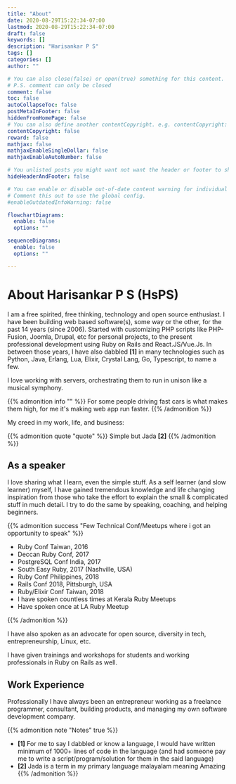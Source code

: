 ```yaml
---
title: "About"
date: 2020-08-29T15:22:34-07:00
lastmod: 2020-08-29T15:22:34-07:00
draft: false
keywords: []
description: "Harisankar P S"
tags: []
categories: []
author: ""

# You can also close(false) or open(true) something for this content.
# P.S. comment can only be closed
comment: false
toc: false
autoCollapseToc: false
postMetaInFooter: false
hiddenFromHomePage: false
# You can also define another contentCopyright. e.g. contentCopyright: "This is another copyright."
contentCopyright: false
reward: false
mathjax: false
mathjaxEnableSingleDollar: false
mathjaxEnableAutoNumber: false

# You unlisted posts you might want not want the header or footer to show
hideHeaderAndFooter: false

# You can enable or disable out-of-date content warning for individual post.
# Comment this out to use the global config.
#enableOutdatedInfoWarning: false

flowchartDiagrams:
  enable: false
  options: ""

sequenceDiagrams:
  enable: false
  options: ""

---
```


<!--more-->

# About Harisankar P S (HsPS)

I am a free spirited, free thinking, technology and open source enthusiast. I have been building web based software(s), some way or the other, for the past 14 years (since 2006). Started with customizing PHP scripts like PHP-Fusion, Joomla, Drupal, etc for personal projects, to the present professional development using Ruby on Rails and React.JS/Vue.Js. In between those years, I have also dabbled **[1]** in many technologies such as Python, Java, Erlang, Lua, Elixir, Crystal Lang, Go, Typescript, to name a few.

I love working with servers, orchestrating them to run in unison like a musical symphony.

{{% admonition info "" %}}
For some people driving fast cars is what makes them high, for me it's making web app run faster.
{{% /admonition %}}

My creed in my work, life, and business:

{{% admonition quote "quote" %}}
Simple but Jada **[2]**
{{% /admonition %}}

## As a speaker

I love sharing what I learn, even the simple stuff. As a self learner (and slow learner) myself, I have gained tremendous knowledge and life changing inspiration from those who take the effort to explain the small & complicated stuff in much detail. I try to do the same by speaking, coaching, and helping beginners.

{{% admonition success "Few Technical Conf/Meetups where i got an opportunity to speak" %}}

* Ruby Conf Taiwan, 2016
* Deccan Ruby Conf, 2017
* PostgreSQL Conf India, 2017
* South Easy Ruby, 2017 (Nashville, USA)
* Ruby Conf Philippines, 2018
* Rails Conf 2018, Pittsburgh, USA
* Ruby/Elixir Conf Taiwan, 2018
* I have spoken countless times at Kerala Ruby Meetups
* Have spoken once at LA Ruby Meetup

{{% /admonition %}}

I have also spoken as an advocate for open source, diversity in tech, entrepreneurship, Linux, etc.

I have given trainings and workshops for students and working professionals in Ruby on Rails as well.

## Work Experience

Professionally I have always been an entrepreneur working as a freelance programmer, consultant, building products, and managing my own software development company.


{{% admonition note "Notes" true %}}
* **[1]** For me to say I dabbled or know a language, I would have written minimum of 1000+ lines of code in the language (and had someone pay me to write a script/program/solution for them in the said language)
* **[2]** Jada is a term in my primary language malayalam meaning Amazing
{{% /admonition %}}
